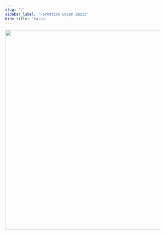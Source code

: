```yaml
---
slug: '/'
sidebar_label: 'Formation OpCon Basic'
hide_title: 'false'
---
```



<img src="imgbasic/BasicTrainingicon.png" width="650"></img>
